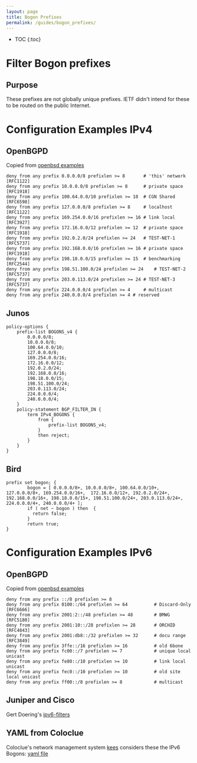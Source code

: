 ```yaml
---
layout: page
title: Bogon Prefixes
permalink: /guides/bogon_prefixes/
---
```


* TOC
{:toc}

# Filter Bogon prefixes

## Purpose

These prefixes are not globally unique prefixes. IETF didn't intend for
these to be routed on the public Internet.

# Configuration Examples IPv4

## OpenBGPD

Copied from [openbsd examples](https://github.com/openbsd/src/blob/master/etc/examples/bgpd.conf#L97-L109)

```
deny from any prefix 0.0.0.0/8 prefixlen >= 8		# 'this' network [RFC1122]
deny from any prefix 10.0.0.0/8 prefixlen >= 8		# private space [RFC1918]
deny from any prefix 100.64.0.0/10 prefixlen >= 10	# CGN Shared [RFC6598]
deny from any prefix 127.0.0.0/8 prefixlen >= 8 	# localhost [RFC1122]
deny from any prefix 169.254.0.0/16 prefixlen >= 16	# link local [RFC3927]
deny from any prefix 172.16.0.0/12 prefixlen >= 12	# private space [RFC1918]
deny from any prefix 192.0.2.0/24 prefixlen >= 24	# TEST-NET-1 [RFC5737]
deny from any prefix 192.168.0.0/16 prefixlen >= 16	# private space [RFC1918]
deny from any prefix 198.18.0.0/15 prefixlen >= 15	# benchmarking [RFC2544]
deny from any prefix 198.51.100.0/24 prefixlen >= 24	# TEST-NET-2 [RFC5737]
deny from any prefix 203.0.113.0/24 prefixlen >= 24	# TEST-NET-3 [RFC5737]
deny from any prefix 224.0.0.0/4 prefixlen >= 4 	# multicast
deny from any prefix 240.0.0.0/4 prefixlen >= 4 # reserved
```

## Junos
```
policy-options {
    prefix-list BOGONS_v4 {
        0.0.0.0/8;
        10.0.0.0/8;
        100.64.0.0/10;
        127.0.0.0/8;
        169.254.0.0/16;
        172.16.0.0/12;
        192.0.2.0/24;
        192.168.0.0/16;
        198.18.0.0/15;
        198.51.100.0/24;
        203.0.113.0/24;
        224.0.0.0/4;
        240.0.0.0/4;
    }
    policy-statement BGP_FILTER_IN {
        term IPv4_BOGONS {
            from {
                prefix-list BOGONS_v4;
            }
            then reject;
        }
    }
}
```
## Bird
```
prefix set bogon; {
        bogon = [ 0.0.0.0/8+, 10.0.0.0/8+, 100.64.0.0/10+, 127.0.0.0/8+, 169.254.0.0/16+,  172.16.0.0/12+, 192.0.2.0/24+, 192.168.0.0/16+, 198.18.0.0/15+, 198.51.100.0/24+, 203.0.113.0/24+, 224.0.0.0/4+, 240.0.0.0/4+ ];
        if ( net ~ bogon ) then  {
          return false;
        }
        return true;
}
```
# Configuration Examples IPv6

## OpenBGPD

Copied from [openbsd examples](https://github.com/openbsd/src/blob/master/etc/examples/bgpd.conf#L111-L121)

```
deny from any prefix ::/8 prefixlen >= 8
deny from any prefix 0100::/64 prefixlen >= 64          # Discard-Only [RFC6666]
deny from any prefix 2001:2::/48 prefixlen >= 48        # BMWG [RFC5180]
deny from any prefix 2001:10::/28 prefixlen >= 28       # ORCHID [RFC4843]
deny from any prefix 2001:db8::/32 prefixlen >= 32      # docu range [RFC3849]
deny from any prefix 3ffe::/16 prefixlen >= 16          # old 6bone
deny from any prefix fc00::/7 prefixlen >= 7            # unique local unicast
deny from any prefix fe80::/10 prefixlen >= 10          # link local unicast
deny from any prefix fec0::/10 prefixlen >= 10          # old site local unicast
deny from any prefix ff00::/8 prefixlen >= 8            # multicast
```

## Juniper and Cisco

Gert Doering's [ipv6-filters](https://www.space.net/~gert/RIPE/ipv6-filters.html)

## YAML from Coloclue

Coloclue's network management system [kees](https://github.com/coloclue/kees) considers these the IPv6 Bogons: [yaml file](https://github.com/coloclue/kees/blob/master/vars/generic.yml#L70-L156)
